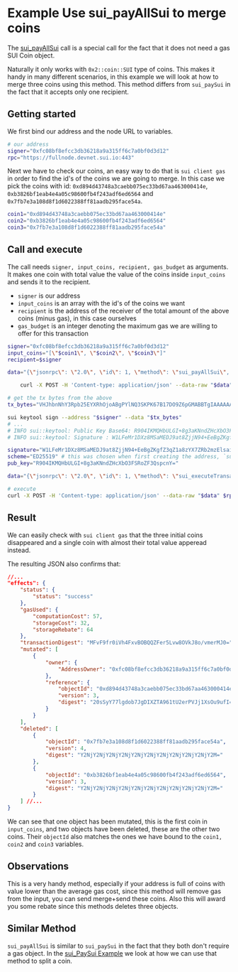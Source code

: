 # Example Use sui_payAllSui to merge coins

The  <a href="https://docs.sui.io/sui-jsonrpc#sui_payAllSui">sui_payAllSui</a> call is a special call for the fact that it does not need a gas SUI Coin object. <br/>

Naturally it only works with `0x2::coin::SUI` type of coins.
This makes it handy in many different scenarios, in this example we will look at how to merge three coins using this method. This method differs from `sui_paySui` in the fact that it accepts only one recipient.

## Getting started

We first bind our address and the node URL to variables.

```sh
# our address
signer="0xfc08bf8efcc3db36218a9a315ff6c7a0bf0d3d12"
rpc="https://fullnode.devnet.sui.io:443"
```

Next we have to check our coins, an easy way to do that is `sui client gas` in order to find the id's of the coins we are going to merge. In this case we pick the coins with id: `0xd894d43748a3caebb075ec33bd67aa463000414e`, `0xb3826bf1eab4e4a05c98600fb4f243adf6ed6564` and `0x7fb7e3a108d8f1d6022388ff81aadb295face54a`.

```sh
coin1="0xd894d43748a3caebb075ec33bd67aa463000414e"
coin2="0xb3826bf1eab4e4a05c98600fb4f243adf6ed6564"
coin3="0x7fb7e3a108d8f1d6022388ff81aadb295face54a"
```

## Call and execute

The call needs `signer, input_coins, recipient, gas_budget` as arguments. It makes one coin with total value the value of the coins inside `input_coins` and sends it to the recipient.
- `signer` is our address
- `input_coins` is an array with the id's of the coins we want
- `recipient` is the address of the receiver of the total amount of the above coins (minus gas), in this case ourselves
- `gas_budget` is an integer denoting the maximum gas we are willing to offer for this transaction

```sh
signer="0xfc08bf8efcc3db36218a9a315ff6c7a0bf0d3d12"
input_coins="[\"$coin1\", \"$coin2\", \"$coin3\"]"
recipient=$signer

data="{\"jsonrpc\": \"2.0\", \"id\": 1, \"method\": \"sui_payAllSui\", \"params\": [\"$signer\", $input_coins, \"$recipient\", 10000]}"

    curl -X POST -H 'Content-type: application/json' --data-raw "$data" $rpc > result.json

# get the tx bytes from the above
tx_bytes="VHJhbnNhY3Rpb25EYXRhOjoABgPYlNQ3SKPK67B17DO9Z6pGMABBTgIAAAAAAAAAIGnAapRb+duPpIVyQC79bVso1BSmKYmsIzz7zZFc+z68s4Jr8eq05KBcmGAPtPJDrfbtZWQCAAAAAAAAACAV9s47DX+lcx0EWyRpbXkGo1MQvT5BPnUcosqU27pkjn+346EI2PHWAiOI/4Gq2ylfrOVKAwAAAAAAAAAgZECWdz/M/p2t+A3vwLO/SiW5yMxv4aAplg4wZqG2hpb8CL+O/MPbNiGKmjFf9segvw09EvwIv478w9s2IYqaMV/2x6C/DT0S2JTUN0ijyuuwdewzvWeqRjAAQU4CAAAAAAAAACBpwGqUW/nbj6SFckAu/W1bKNQUpimJrCM8+82RXPs+vAEAAAAAAAAAECcAAAAAAAA="

sui keytool sign --address "$signer" --data "$tx_bytes"
# ...
# INFO sui::keytool: Public Key Base64: R904IKMQHbULGI+8g3aKNndZHcXbO3FSRoZF3QspcnY=
# INFO sui::keytool: Signature : W1LFeMr1DXz8MSaMEDJ9at8ZjjN94+EeBgZKgfZ3qZ1a8zYX7ZRb2mzElsailE3qJ4tqxk2z7T5lGBuYu8w3DQ==

signature="W1LFeMr1DXz8MSaMEDJ9at8ZjjN94+EeBgZKgfZ3qZ1a8zYX7ZRb2mzElsailE3qJ4tqxk2z7T5lGBuYu8w3DQ=="
scheme="ED25519" # this was chosen when first creating the address, `sui keytool list` will remind you your choice
pub_key="R904IKMQHbULGI+8g3aKNndZHcXbO3FSRoZF3QspcnY="

data="{\"jsonrpc\": \"2.0\", \"id\": 1, \"method\": \"sui_executeTransaction\", \"params\": [\"$tx_bytes\", \"$scheme\",\"$signature\",\"$pub_key\",\"WaitForLocalExecution\"]}"

# execute
curl -X POST -H 'Content-type: application/json' --data-raw "$data" $rpc > result.json
```

## Result 

We can easily check with `sui client gas` that the three initial coins disappeared and a single coin with almost their total value apperead instead.

The resulting JSON also confirms that:

```JSON
//...
"effects": {
    "status": {
        "status": "success"
    },
    "gasUsed": {
        "computationCost": 57,
        "storageCost": 32,
        "storageRebate": 64
    },
    "transactionDigest": "MFvF9fr0iVh4FxvBOBQQZFer5Lvw8OVkJ8o/vmerMJ0=",
    "mutated": [
        {
            "owner": {
                "AddressOwner": "0xfc08bf8efcc3db36218a9a315ff6c7a0bf0d3d12"
            },
            "reference": {
                "objectId": "0xd894d43748a3caebb075ec33bd67aa463000414e",
                "version": 3,
                "digest": "20sSyY77lgdob7JgDIXZTA961tU2erPVJj1XsOu9ufI="
            }
        }
    ],
    "deleted": [
        {
            "objectId": "0x7fb7e3a108d8f1d6022388ff81aadb295face54a",
            "version": 4,
            "digest": "Y2NjY2NjY2NjY2NjY2NjY2NjY2NjY2NjY2NjY2NjY2M="
        },
        {
            "objectId": "0xb3826bf1eab4e4a05c98600fb4f243adf6ed6564",
            "version": 3,
            "digest": "Y2NjY2NjY2NjY2NjY2NjY2NjY2NjY2NjY2NjY2NjY2M="
        }
    ] //...
}
```

We can see that one object has been mutated, this is the first coin in `input_coins`, and two objects have been deleted, these are the other two coins. Their `objectId` also matches the ones we have bound to the `coin1, coin2` and `coin3` variables.

## Observations

This is a very handy method, especially if your address is full of coins with value lower than the average gas cost, since this method will remove gas from the input, you can send merge+send these coins. Also this will award you some rebate since this methods deletes three objects.

## Similar Method

`sui_payAllSui` is similar to `sui_paySui` in the fact that they both don't require a gas object. In the [sui_PaySui Example](Example_paySui_to_split_coin.md) we look at how we can use that method to split a coin.